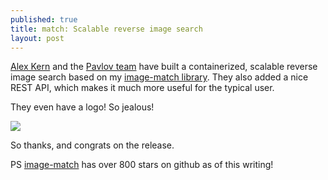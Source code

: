 ```yaml
---
published: true
title: match: Scalable reverse image search
layout: post
---
```

[Alex Kern](https://github.com/kern) and the [Pavlov team](https://pavlovml.com/) have built a containerized, scalable reverse image search based on my [image-match library](https://github.com/ascribe/image-match).  They also added a nice REST API, which makes it much more useful for the typical user.

They even have a logo! So jealous!

![](https://raw.githubusercontent.com/pavlovml/match/master/resources/logo.png)

So thanks, and congrats on the release.

PS [image-match](https://github.com/ascribe/image-match) has over 800 stars on github as of this writing!